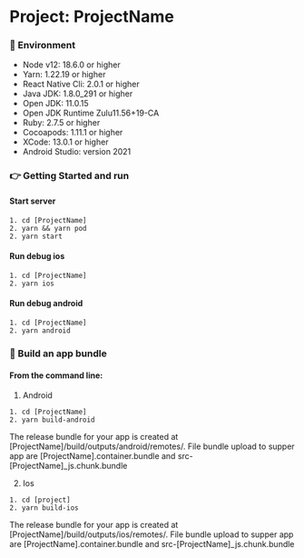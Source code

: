 # Project: ProjectName

### :file_folder: Environment

- Node v12: 18.6.0 or higher
- Yarn: 1.22.19 or higher
- React Native Cli: 2.0.1 or higher
- Java JDK: 1.8.0_291 or higher
- Open JDK: 11.0.15
- Open JDK Runtime Zulu11.56+19-CA
- Ruby: 2.7.5 or higher
- Cocoapods: 1.11.1 or higher
- XCode: 13.0.1 or higher
- Android Studio: version 2021

### :point_right: Getting Started and run

#### Start server

```
1. cd [ProjectName]
2. yarn && yarn pod
2. yarn start
```

#### Run debug ios

```
1. cd [ProjectName]
2. yarn ios
```

#### Run debug android

```
1. cd [ProjectName]
2. yarn android
```

### :rocket: Build an app bundle
#### From the command line:
1. Android
```
1. cd [ProjectName]
2. yarn build-android
```
The release bundle for your app is created at [ProjectName]/build/outputs/android/remotes/.
File bundle upload to supper app are [ProjectName].container.bundle and src-[ProjectName]_js.chunk.bundle

2. Ios
```
1. cd [project]
2. yarn build-ios
```
The release bundle for your app is created at [ProjectName]/build/outputs/ios/remotes/.
File bundle upload to supper app are [ProjectName].container.bundle and src-[ProjectName]_js.chunk.bundle